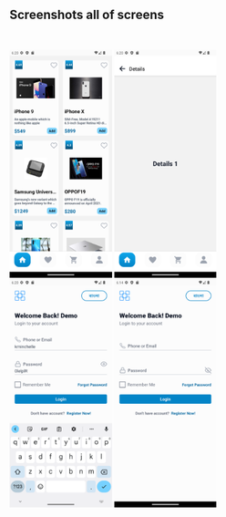 ## Screenshots all of screens    
<br/>
<p>
    <img src='./screenshot/01.png' height="400"/>
    <img src='./screenshot/02.png' height="400"/>
    <img src='./screenshot/03.png' height="400"/>
    <img src='./screenshot/04.png' height="400"/>
</p>

